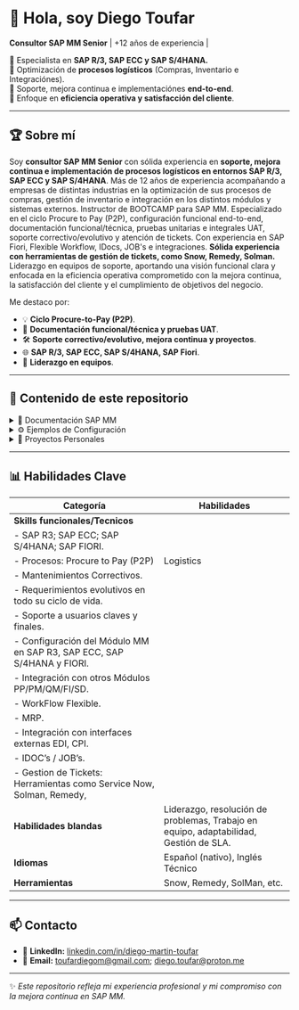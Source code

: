 # 👋 Hola, soy Diego Toufar

**Consultor SAP MM Senior** | +12 años de experiencia |

💼 Especialista en **SAP R/3, SAP ECC y SAP S/4HANA.**  
🔹 Optimización de **procesos logísticos** (Compras, Inventario e Integraciónes).  
🔹 Soporte, mejora continua e implementaciónes **end-to-end**.  
🔹 Enfoque en **eficiencia operativa y satisfacción del cliente**.  

---

## 🏆 Sobre mí

Soy **consultor SAP MM Senior** con sólida experiencia en **soporte, mejora continua e implementación de procesos logísticos en entornos SAP R/3, SAP ECC y SAP S/4HANA**. Más de 12 años de experiencia acompañando a empresas de distintas industrias en la optimización de sus procesos de compras, gestión de inventario e integración en los distintos módulos y sistemas externos.
Instructor de BOOTCAMP para SAP MM.
Especializado en el ciclo Procure to Pay (P2P), configuración funcional end-to-end, documentación funcional/técnica, pruebas unitarias e integrales UAT, soporte correctivo/evolutivo y atención de tickets.
Con experiencia en SAP Fiori, Flexible Workflow, IDocs, JOB's e integraciones.
**Sólida experiencia con herramientas de gestión de tickets, como Snow, Remedy, Solman.** 
Liderazgo en equipos de soporte, aportando una visión funcional clara y enfocada en la eficiencia operativa comprometido con la mejora continua, la satisfacción del cliente y el cumplimiento de objetivos del negocio.

Me destaco por:  
- 💡 **Ciclo Procure-to-Pay (P2P)**.
- 📝 **Documentación funcional/técnica y pruebas UAT**.  
- 🛠️ **Soporte correctivo/evolutivo, mejora continua y proyectos**.  
- 🌐 **SAP R/3, SAP ECC, SAP S/4HANA, SAP Fiori**.
- 🎯 **Liderazgo en equipos**.

---

## 📂 Contenido de este repositorio

<details>
<summary>📘 Documentación SAP MM</summary>
  
- Manuales de procesos logísticos  
- Guías rápidas y presentaciones para usuarios  
- Documentación de proyectos y lecciones aprendidas  

</details>

<details>
<summary>⚙️ Ejemplos de Configuración</summary>

- **SPRO**: Configuración de MM paso a paso  
- **LSMW**: Cargas masivas y plantillas  
- **S/4HANA**: Diferencias clave vs ECC  
- Integraciones y flujos con **IDocs y JOBs**  

</details>

<details>
<summary>💼 Proyectos Personales</summary>

- Casos prácticos de soporte y optimización  
- Ejemplos de tickets resueltos  
- Mejores prácticas y estrategias de mejora continua  

</details>

---

## 📊 Habilidades Clave

| Categoría                | Habilidades                                                                          |
|------------------------- |--------------------------------------------------------------------------------------| 
| **Skills funcionales/Tecnicos** | 
|    - SAP R3; SAP ECC; SAP S/4HANA; SAP FIORI.
|    - Procesos: Procure to Pay (P2P) | Logistics | Supply Chain.
|    - Mantenimientos Correctivos.
|    - Requerimientos evolutivos en todo su ciclo de vida.
|    - Soporte a usuarios claves y finales.
|    - Configuración del Módulo MM en SAP R3, SAP ECC, SAP S/4HANA y FIORI.
|    - Integración con otros Módulos PP/PM/QM/FI/SD.
|    - WorkFlow Flexible.
|    - MRP. 
|    - Integración con interfaces externas EDI, CPI.
|    - IDOC’s / JOB’s.
|    - Gestion de Tickets: Herramientas como Service Now, Solman, Remedy, 
| **Habilidades blandas**  | Liderazgo, resolución de problemas, Trabajo en equipo, adaptabilidad, Gestión de SLA. |
| **Idiomas**              | Español (nativo), Inglés Técnico |
| **Herramientas**         | Snow, Remedy, SolMan, etc.                                                           |


---

## 📫 Contacto

- 💼 **LinkedIn:** [linkedin.com/in/diego-martin-toufar](#)  
- 📧 **Email:** toufardiegom@gmail.com; diego.toufar@proton.me

---

✨ *Este repositorio refleja mi experiencia profesional y mi compromiso con la mejora continua en SAP MM.*  
